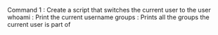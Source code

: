 Command 1 : Create a script that switches the current user to the user
whoami : Print the current username
groups : Prints all the groups the current user is part of
